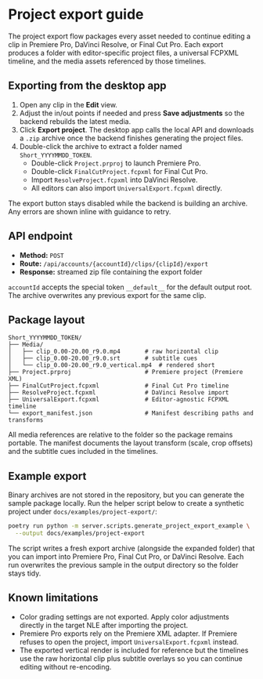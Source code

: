 # Project export guide

The project export flow packages every asset needed to continue editing a clip in
Premiere Pro, DaVinci Resolve, or Final Cut Pro. Each export produces a folder
with editor-specific project files, a universal FCPXML timeline, and the media
assets referenced by those timelines.

## Exporting from the desktop app

1. Open any clip in the **Edit** view.
2. Adjust the in/out points if needed and press **Save adjustments** so the
   backend rebuilds the latest media.
3. Click **Export project**. The desktop app calls the local API and downloads a
   `.zip` archive once the backend finishes generating the project files.
4. Double-click the archive to extract a folder named `Short_YYYYMMDD_TOKEN`.
   - Double-click `Project.prproj` to launch Premiere Pro.
   - Double-click `FinalCutProject.fcpxml` for Final Cut Pro.
   - Import `ResolveProject.fcpxml` into DaVinci Resolve.
   - All editors can also import `UniversalExport.fcpxml` directly.

The export button stays disabled while the backend is building an archive. Any
errors are shown inline with guidance to retry.

## API endpoint

- **Method:** `POST`
- **Route:** `/api/accounts/{accountId}/clips/{clipId}/export`
- **Response:** streamed zip file containing the export folder

`accountId` accepts the special token `__default__` for the default output root.
The archive overwrites any previous export for the same clip.

## Package layout

```
Short_YYYYMMDD_TOKEN/
├── Media/
│   ├── clip_0.00-20.00_r9.0.mp4       # raw horizontal clip
│   ├── clip_0.00-20.00_r9.0.srt       # subtitle cues
│   └── clip_0.00-20.00_r9.0_vertical.mp4  # rendered short
├── Project.prproj                     # Premiere project (Premiere XML)
├── FinalCutProject.fcpxml             # Final Cut Pro timeline
├── ResolveProject.fcpxml              # DaVinci Resolve import
├── UniversalExport.fcpxml             # Editor-agnostic FCPXML timeline
└── export_manifest.json               # Manifest describing paths and transforms
```

All media references are relative to the folder so the package remains portable.
The manifest documents the layout transform (scale, crop offsets) and the
subtitle cues included in the timelines.

## Example export

Binary archives are not stored in the repository, but you can generate the
sample package locally. Run the helper script below to create a synthetic
project under `docs/examples/project-export/`:

```bash
poetry run python -m server.scripts.generate_project_export_example \
  --output docs/examples/project-export
```

The script writes a fresh export archive (alongside the expanded folder) that
you can import into Premiere Pro, Final Cut Pro, or DaVinci Resolve. Each run
overwrites the previous sample in the output directory so the folder stays
tidy.

## Known limitations

- Color grading settings are not exported. Apply color adjustments directly in
  the target NLE after importing the project.
- Premiere Pro exports rely on the Premiere XML adapter. If Premiere refuses to
  open the project, import `UniversalExport.fcpxml` instead.
- The exported vertical render is included for reference but the timelines use
  the raw horizontal clip plus subtitle overlays so you can continue editing
  without re-encoding.
